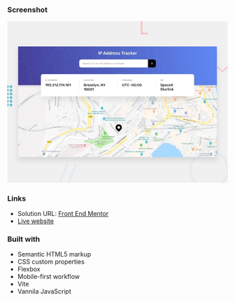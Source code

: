 ### Screenshot

![](./src/images/desktop-preview.jpg)

### Links

- Solution URL: [Front End Mentor](https://www.frontendmentor.io/solutions/ip-address-tracker-mmm9kPWf03)
- [Live website](https://ipaddresstracker.pages.dev/)

### Built with

- Semantic HTML5 markup
- CSS custom properties
- Flexbox
- Mobile-first workflow
- Vite
- Vannila JavaScript



